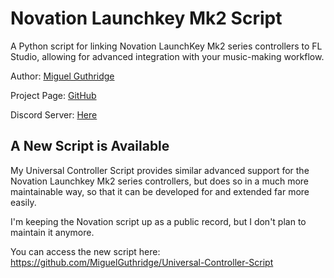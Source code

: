 # Novation Launchkey Mk2 Script

A Python script for linking Novation LaunchKey Mk2 series controllers to FL Studio, allowing for advanced integration with your music-making workflow.

Author: [Miguel Guthridge](mailto:hdsq@outlook.com.au)

Project Page: [GitHub](https://github.com/MiguelGuthridge/Novation-LaunchKey49-Mk2-Script)

Discord Server: [Here](https://discord.gg/BvXqq3w)

## A New Script is Available

My Universal Controller Script provides similar advanced support for the Novation Launchkey Mk2 series controllers, but does so in a much
more maintainable way, so that it can be developed for and extended far more easily.

I'm keeping the Novation script up as a public record, but I don't plan to maintain it anymore.

You can access the new script here: https://github.com/MiguelGuthridge/Universal-Controller-Script
